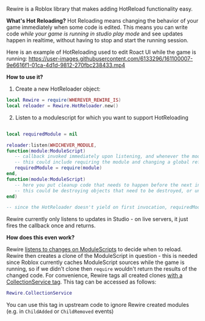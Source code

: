 Rewire is a Roblox library that makes adding HotReload functionality easy.

**What's Hot Reloading?**
Hot Reloading means changing the behavior of your game immediately when some code is edited. This means you can write code _while your game is running in studio play mode_ and see updates happen in realtime, without having to stop and start the running session.

Here is an example of HotReloading used to edit Roact UI while the game is running:
https://user-images.githubusercontent.com/6133296/161100007-9e6616f1-01ca-4d1d-9812-270fbc238433.mp4

**How to use it?**

1. Create a new HotReloader object:

```lua
local Rewire = require(WHEREVER_REWIRE_IS)
local reloader = Rewire.HotReloader.new()
```

2. Listen to a modulescript for which you want to support HotReloading

```lua

local requiredModule = nil

reloader:listen(WHICHEVER_MODULE,
function(module:ModuleScript)
   -- callback invoked immediately upon listening, and whenever the module in question updates
   -- this could include requiring the module and changing a global reference
   requiredModule = require(module)
end,
function(module:ModuleScript)
   -- here you put cleanup code that needs to happen before the next invocation of the callback
   -- this could be destroying objects that need to be destroyed, or unmounting a Roact handle
end)

-- since the HotReloader doesn't yield on first invocation, requiredModule is guaranteed to be non-nil by this point
```

Rewire currently only listens to updates in Studio - on live servers, it just fires the callback once and returns.

**How does this even work?**

Rewire [listens to changes on ModuleScripts](src/HotReloader.lua) to decide when to reload. Rewire then creates a clone of the ModuleScript in question - this is needed since Roblox currently caches ModuleScript sources while the game is running, so if we didn't clone then `require` wouldn't return the results of the changed code.
For convenience, Rewire tags all created clones [with a CollectionService tag](src/Constants.lua). This tag can be accessed as follows:

```lua
Rewire.CollectionService
```

You can use this tag in upstream code to ignore Rewire created modules (e.g. in `ChildAdded` or `ChildRemoved` events)
